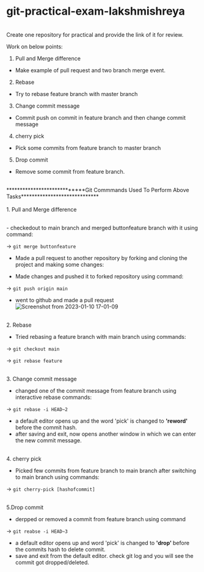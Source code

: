 # git-practical-exam-lakshmishreya
<br>
Create one repository for practical and provide the link of it for review.

Work on below points:

1. Pull and Merge difference

- Make example of pull request and two branch merge event.

2. Rebase

- Try to rebase feature branch with master branch 

3. Change commit message

- Commit push on commit in feature branch and then change commit message

4. cherry pick

- Pick some commits from feature branch to master branch

5. Drop commit

- Remove some commit from feature branch.
<br>
****************************Git Commmands Used To Perform Above Tasks*****************************
<br>
<br>
1. Pull and Merge difference

<br>- checkedout to main branch and merged buttonfeature branch with it using command:

-> ```git merge buttonfeature```


- Made a pull request to another repository by forking and cloning the project and making some changes:

- Made changes and pushed it to forked repository using command: 

-> ```git push origin main```

- went to github and made a pull request
![Screenshot from 2023-01-10 17-01-09](https://user-images.githubusercontent.com/122250979/211720895-d5499661-0b7f-4a51-a6fc-ac2115b8f9f7.png)


<br>
2. Rebase


- Tried rebasing a feature branch with main branch using commands:

-> ```git checkout main ```


-> ```git rebase feature```



<br>3. Change commit message

- changed one of the commit message from feature branch using interactive rebase commands:

-> ```git rebase -i HEAD~2```


- a default editor opens up and the word 'pick' is changed to <b>'reword'</b> before the commit hash.
- after saving and exit, now opens another window in which we can enter the new commit message.

<br>4. cherry pick

- Picked few commits from feature branch to main branch after switching to main branch using commands:

-> ```git cherry-pick [hashofcommit]```


<br>5.Drop commit

- derpped or removed a commit from feature branch using command

-> ```git reabse -i HEAD~3```


- a default editor opens up and  word 'pick' is changed to <b>'drop' </b> before the commits hash to delete commit.
- save and exit from the default editor. check git log and you will see the commit got dropped/deleted.




